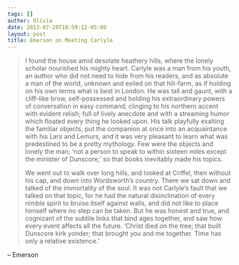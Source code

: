 ```yaml
---
tags: []
author: Olivia
date: 2013-07-28T18:59:12-05:00
layout: post
title: Emerson on Meeting Carlyle
---
```


> I found the house amid desolate heathery hills, where the lonely scholar nourished his mighty heart. Carlyle was a man from his youth, an author who did not need to hide from his readers, and as absolute a man of the world, unknown and exiled on that hill-farm, as if holding on his own terms what is best in London. He was tall and gaunt, with a cliff-like brow, self-possessed and holding his extraordinary powers of conversation in easy command; clinging to his northern accent with evident relish; full of lively anecdote and with a streaming humor which floated every thing he looked upon. His talk playfully exalting the familiar objects, put the companion at once into an acquaintance with his Lars and Lemurs, and it was very pleasant to learn what was predestined to be a pretty mythology. Few were the objects and lonely the man; ‘not a person to speak to within sixteen miles except the minister of Dunscore;’ so that books inevitably made his topics.
>
> We went out to walk over long hills, and looked at Criffel, then without his cap, and down into Wordsworth’s country. There we sat down and talked of the immortality of the soul. It was not Carlyle’s fault that we talked on that topic, for he had the natural disinclination of every nimble spirit to bruise itself against walls, and did not like to place himself where no step can be taken. But he was honest and true, and cognizant of the subtile links that bind ages together, and saw how every event affects all the future. ‘Christ died on the tree; that built Dunscore kirk yonder; that brought you and me together. Time has only a relative existence.’

– Emerson
